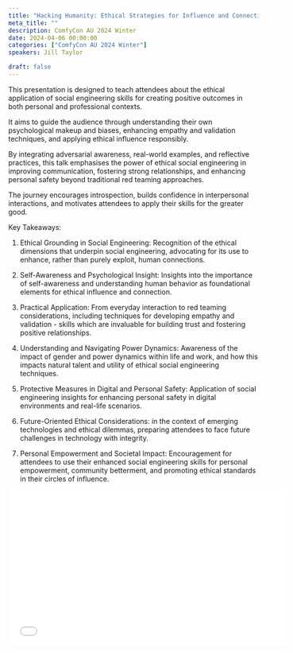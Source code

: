 ```yaml
---
title: "Hacking Humanity: Ethical Strategies for Influence and Connection"
meta_title: ""
description: ComfyCon AU 2024 Winter
date: 2024-04-06 00:00:00
categories: ["ComfyCon AU 2024 Winter"]
speakers: Jill Taylor

draft: false
---
```

This presentation is designed to teach attendees about the ethical application of social engineering skills for creating positive outcomes in both personal and professional contexts. 



It aims to guide the audience through understanding their own psychological makeup and biases, enhancing empathy and validation techniques, and applying ethical influence responsibly. 



By integrating adversarial awareness, real-world examples, and reflective practices, this talk emphasises the power of ethical social engineering in improving communication, fostering strong relationships, and enhancing personal safety beyond traditional red teaming approaches. 



The journey encourages introspection, builds confidence in interpersonal interactions, and motivates attendees to apply their skills for the greater good.



Key Takeaways:

1. Ethical Grounding in Social Engineering: Recognition of the ethical dimensions that underpin social engineering, advocating for its use to enhance, rather than purely exploit, human connections.



2. Self-Awareness and Psychological Insight: Insights into the importance of self-awareness and understanding human behavior as foundational elements for ethical influence and connection.



3. Practical Application: From everyday interaction to red teaming considerations, including techniques for developing empathy and validation - skills which are invaluable for building trust and fostering positive relationships.



4. Understanding and Navigating Power Dynamics: Awareness of the impact of gender and power dynamics within life and work, and how this impacts natural talent and utility of ethical social engineering techniques.



5. Protective Measures in Digital and Personal Safety: Application of social engineering insights for enhancing personal safety in digital environments and real-life scenarios.



6. Future-Oriented Ethical Considerations: in the context of emerging technologies and ethical dilemmas, preparing attendees to face future challenges in technology with integrity.



7. Personal Empowerment and Societal Impact: Encouragement for attendees to use their enhanced social engineering skills for personal empowerment, community betterment, and promoting ethical standards in their circles of influence.

<iframe width="560" height="315" src="None" title="YouTube video player" frameborder="0" allow="accelerometer; autoplay; clipboard-write; encrypted-media; gyroscope; picture-in-picture; web-share" allowfullscreen></iframe>